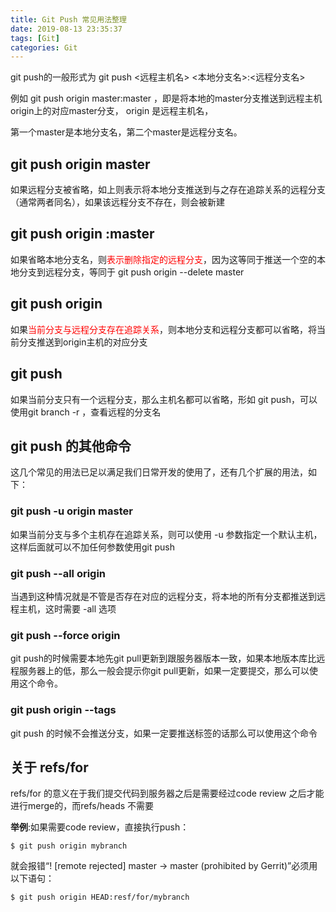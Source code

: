 ```yaml
---
title: Git Push 常见用法整理
date: 2019-08-13 23:35:37
tags: [Git]
categories: Git
---
```


git push的一般形式为 git push <远程主机名> <本地分支名>:<远程分支名> 

例如 git push origin master:master ，即是将本地的master分支推送到远程主机origin上的对应master分支， origin 是远程主机名，

第一个master是本地分支名，第二个master是远程分支名。<!--more-->

## git push origin master

如果远程分支被省略，如上则表示将本地分支推送到与之存在追踪关系的远程分支（通常两者同名），如果该远程分支不存在，则会被新建

## git push origin :master 

如果省略本地分支名，则<font color=#FF0000>表示删除指定的远程分支</font>，因为这等同于推送一个空的本地分支到远程分支，等同于 git push origin --delete master

## git push origin

如果<font color=#FF0000>当前分支与远程分支存在追踪关系</font>，则本地分支和远程分支都可以省略，将当前分支推送到origin主机的对应分支 

## git push

如果当前分支只有一个远程分支，那么主机名都可以省略，形如 git push，可以使用git branch -r ，查看远程的分支名

## git push 的其他命令

这几个常见的用法已足以满足我们日常开发的使用了，还有几个扩展的用法，如下：

### git push -u origin master 

如果当前分支与多个主机存在追踪关系，则可以使用 -u 参数指定一个默认主机，这样后面就可以不加任何参数使用git push

### git push --all origin

当遇到这种情况就是不管是否存在对应的远程分支，将本地的所有分支都推送到远程主机，这时需要 -all 选项

### git push --force origin 

git push的时候需要本地先git pull更新到跟服务器版本一致，如果本地版本库比远程服务器上的低，那么一般会提示你git pull更新，如果一定要提交，那么可以使用这个命令。

### git push origin --tags 

git push 的时候不会推送分支，如果一定要推送标签的话那么可以使用这个命令

## 关于 refs/for

refs/for 的意义在于我们提交代码到服务器之后是需要经过code review 之后才能进行merge的，而refs/heads 不需要

**举例**:如果需要code review，直接执行push：

```shell
$ git push origin mybranch
```

就会报错“! [remote rejected] master -> master (prohibited by Gerrit)”必须用以下语句：

```shell
$ git push origin HEAD:resf/for/mybranch
```